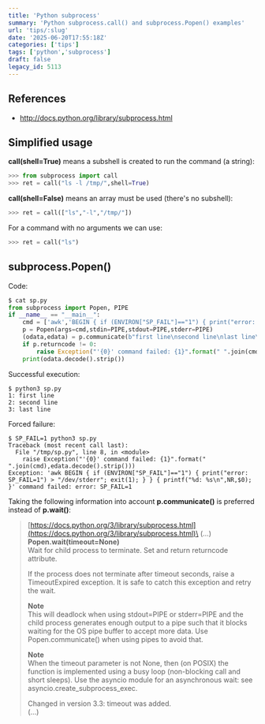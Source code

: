 ```yaml
---
title: 'Python subprocess'
summary: 'Python subprocess.call() and subprocess.Popen() examples'
url: 'tips/:slug'
date: '2025-06-20T17:55:18Z'
categories: ['tips']
tags: ['python','subprocess']
draft: false
legacy_id: 5113
---
```


## References

- http://docs.python.org/library/subprocess.html

## Simplified usage

**call(shell=True)** means a subshell is created to run the command (a string):

```python
>>> from subprocess import call
>>> ret = call("ls -l /tmp/",shell=True)
```

**call(shell=False)** means an array must be used (there's no subshell):

```python
>>> ret = call(["ls","-l","/tmp/"])
```

For a command with no arguments we can use:

```python
>>> ret = call("ls")
```

## subprocess.Popen()

Code:

```python
$ cat sp.py 
from subprocess import Popen, PIPE
if __name__ == "__main__":
    cmd = ['awk','BEGIN { if (ENVIRON["SP_FAIL"]=="1") { print("error: SP_FAIL=1") > "/dev/stderr"; exit(1); } } { printf("%d: %s\\n",NR,$0); }']
    p = Popen(args=cmd,stdin=PIPE,stdout=PIPE,stderr=PIPE)
    (odata,edata) = p.communicate(b"first line\nsecond line\nlast line\n")
    if p.returncode != 0:
        raise Exception("'{0}' command failed: {1}".format(" ".join(cmd),edata.decode().strip()))
    print(odata.decode().strip())
```

Successful execution:

```
$ python3 sp.py
1: first line
2: second line
3: last line
```

Forced failure:

```
$ SP_FAIL=1 python3 sp.py 
Traceback (most recent call last):
  File "/tmp/sp.py", line 8, in <module>
    raise Exception("'{0}' command failed: {1}".format(" ".join(cmd),edata.decode().strip()))
Exception: 'awk BEGIN { if (ENVIRON["SP_FAIL"]=="1") { print("error: SP_FAIL=1") > "/dev/stderr"; exit(1); } } { printf("%d: %s\n",NR,$0); }' command failed: error: SP_FAIL=1
```

Taking the following information into account **p.communicate()** is preferred instead of **p.wait()**:
	
> [https://docs.python.org/3/library/subprocess.html](https://docs.python.org/3/library/subprocess.html)\
> (...)\
> **Popen.wait(timeout=None)**\
> Wait for child process to terminate. Set and return returncode attribute.
>
> If the process does not terminate after timeout seconds, raise a TimeoutExpired exception. It is safe to catch this exception and retry the wait.
>
> **Note**\
> This will deadlock when using stdout=PIPE or stderr=PIPE and the child process generates enough output to a pipe such that it blocks waiting for the OS pipe buffer to accept more data. Use Popen.communicate() when using pipes to avoid that.
>
> **Note**\
> When the timeout parameter is not None, then (on POSIX) the function is implemented using a busy loop (non-blocking call and short sleeps). Use the asyncio module for an asynchronous wait: see asyncio.create_subprocess_exec.
>
> Changed in version 3.3: timeout was added.\
> (...)
